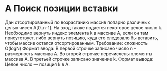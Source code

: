 # A Поиск позиции вставки
Дан отсортированный по возрастанию массив попарно различных целых чисел A[0..n-1]. На вход также подается некоторое целое число k. Необходимо вернуть индекс элемента k в массиве A, если он там присутствует, либо вернуть позицию, куда его следовало бы вставить, чтобы массив остался отсортированным.
Требование: сложность O(logN)
Формат ввода:
В первой строчке записано число n – размерность массива A. Во второй строчке перечислены элементы массива A. В третьей строчке записано значение k.
Формат вывода:
Целое число — позиция k в A.